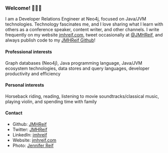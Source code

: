 ### Welcome! 👩🏽‍💻

<!--
**JMHReif/jmhreif** is a ✨ _special_ ✨ repository because its `README.md` (this file) appears on your GitHub profile.

Here are some ideas to get you started:

- 🔭 I’m currently working on ...
- 🌱 I’m currently learning ...
- 👯 I’m looking to collaborate on ...
- 🤔 I’m looking for help with ...
- 💬 Ask me about ...
- 📫 How to reach me: ...
- ⚡ Fun fact: ...
-->

I am a Developer Relations Engineer at Neo4j, focused on Java/JVM technologies. Technology fascinates me, and I love sharing what I learn with others as a conference speaker, content writer, and other channels. I write frequently on my website [jmhreif.com](https://jmhreif.com/), tweet occasionally at [@JMHReif](https://twitter.com/JMHReif), and always publish code to my [JMHReif Github](https://github.com/JMHReif)!

#### Professional interests
Graph databases (Neo4j), Java programming language, Java/JVM ecosystem technologies, data stores and query languages, developer productivity and efficiency

#### Personal interests
Horseback riding, reading, listening to movie soundtracks/classical music, playing violin, and spending time with family

#### Contact
* Github: [JMHReif](https://github.com/JMHReif)
* Twitter: [JMHReif](https://twitter.com/JMHReif)
* LinkedIn: [jmhreif](https://www.linkedin.com/in/jmhreif/)
* Website: [jmhreif.com](https://jmhreif.com/)
* Photo: [Jennifer Reif](https://drive.google.com/file/d/1O5dz5mYIWHpjcmFZleyHtWIxMlo0uq51/view?usp=sharing)
